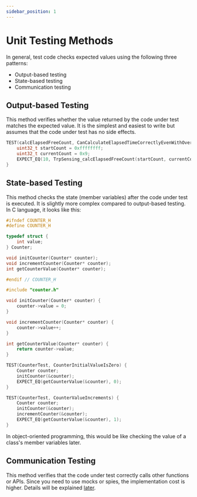 ```yaml
---
sidebar_position: 1
---
```


# Unit Testing Methods

In general, test code checks expected values using the following three patterns:

- Output-based testing
- State-based testing
- Communication testing

## Output-based Testing

This method verifies whether the value returned by the code under test matches the expected value. It is the simplest and easiest to write but assumes that the code under test has no side effects.

```c title="Output-based Testing"
TEST(calcElapsedFreeCount, CanCalculateElapsedTimeCorrectlyEvenWithOverflow) {
    uint32_t startCount = 0xffffffff;
    uint32_t currentCount = 0x9;
    EXPECT_EQ(10, TrpSensing_calcElapsedFreeCount(startCount, currentCount));
}
```

## State-based Testing

This method checks the state (member variables) after the code under test is executed. It is slightly more complex compared to output-based testing. In C language, it looks like this:

```c title="プロダクトコード couter.h"
#ifndef COUNTER_H
#define COUNTER_H

typedef struct {
    int value;
} Counter;

void initCounter(Counter* counter);
void incrementCounter(Counter* counter);
int getCounterValue(Counter* counter);

#endif // COUNTER_H
```

```c title="production code couter.c"
#include "counter.h"

void initCounter(Counter* counter) {
    counter->value = 0;
}

void incrementCounter(Counter* counter) {
    counter->value++;
}

int getCounterValue(Counter* counter) {
    return counter->value;
}
```

```c title="test code testCounter.c"
TEST(CounterTest, CounterInitialValueIsZero) {
    Counter counter;
    initCounter(&counter);
    EXPECT_EQ(getCounterValue(&counter), 0);
}

TEST(CounterTest, CounterValueIncrements) {
    Counter counter;
    initCounter(&counter);
    incrementCounter(&counter);
    EXPECT_EQ(getCounterValue(&counter), 1);
}
```

In object-oriented programming, this would be like checking the value of a class's member variables later.

## Communication Testing

This method verifies that the code under test correctly calls other functions or APIs. Since you need to use mocks or spies, the implementation cost is higher. Details will be explained [later](methods/mock.md).
